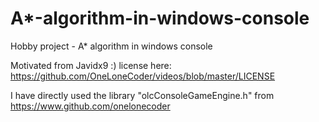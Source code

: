 # A*-algorithm-in-windows-console
Hobby project - A* algorithm in windows console

Motivated from Javidx9 :)
license here: https://github.com/OneLoneCoder/videos/blob/master/LICENSE


I have directly used the library "olcConsoleGameEngine.h" from https://www.github.com/onelonecoder
